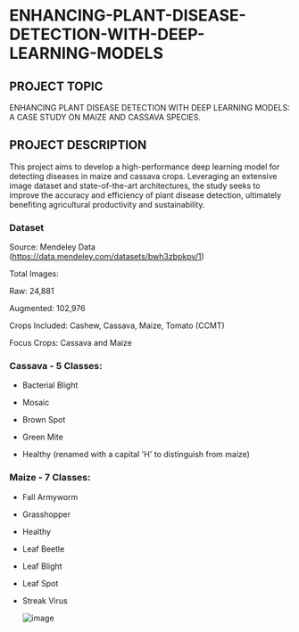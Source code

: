 # ENHANCING-PLANT-DISEASE-DETECTION-WITH-DEEP-LEARNING-MODELS
## PROJECT TOPIC
ENHANCING PLANT DISEASE DETECTION WITH DEEP LEARNING MODELS: A CASE STUDY ON MAIZE AND CASSAVA SPECIES. 

## PROJECT DESCRIPTION
This project aims to develop a high-performance deep learning model for detecting diseases in maize and cassava crops. Leveraging an extensive image dataset and state-of-the-art architectures, the study seeks to improve the accuracy and efficiency of plant disease detection, ultimately benefiting agricultural productivity and sustainability.

### Dataset

Source: Mendeley Data (https://data.mendeley.com/datasets/bwh3zbpkpv/1)

Total Images:

Raw: 24,881

Augmented: 102,976

Crops Included: Cashew, Cassava, Maize, Tomato (CCMT)

Focus Crops: Cassava and Maize

### Cassava - 5 Classes:

- Bacterial Blight

- Mosaic

- Brown Spot

- Green Mite

- Healthy (renamed with a capital 'H' to distinguish from maize)

### Maize - 7 Classes:

- Fall Armyworm

- Grasshopper

- Healthy

- Leaf Beetle
  

- Leaf Blight

- Leaf Spot
  

- Streak Virus

  ![image](https://github.com/user-attachments/assets/a906edfa-510f-425b-a057-5140417a7bb8)

